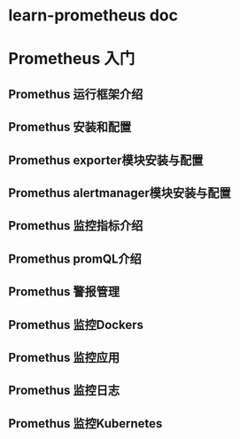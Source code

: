 # learn-prometheus doc

# Prometheus 入门

## Promethus 运行框架介绍

## Promethus 安装和配置

## Promethus exporter模块安装与配置

## Promethus alertmanager模块安装与配置

## Promethus 监控指标介绍

## Promethus promQL介绍

## Promethus 警报管理

## Promethus 监控Dockers

## Promethus 监控应用

## Promethus 监控日志

## Promethus 监控Kubernetes